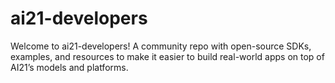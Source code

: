 # ai21-developers
Welcome to ai21-developers! A community repo with open-source SDKs, examples, and resources to make it easier to build real-world apps on top of AI21’s models and platforms.
